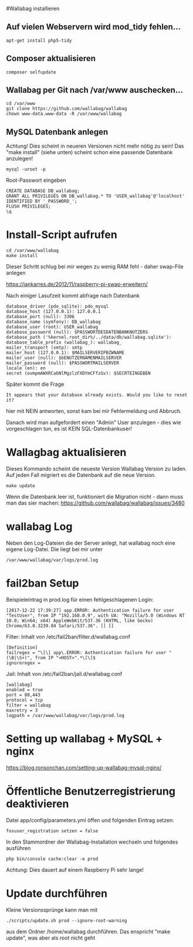 #Wallabag installieren

## Auf vielen Webservern wird mod_tidy fehlen...
    apt-get install php5-tidy

## Composer aktualisieren

    composer selfupdate    

## Wallabag per Git nach /var/www auschecken...
    cd /var/www
    git clone https://github.com/wallabag/wallabag
    chown www-data.www-data -R /var/www/wallabag

## MySQL Datenbank anlegen

Achtung! Dies scheint in neueren Versionen nicht mehr nötig zu sein!
Das "make install" (siehe unten) scheint schon eine passende Datenbank anzulegen!

    mysql -uroot -p

Root-Passwort eingeben


    CREATE DATABASE DB_wallabag;
    GRANT ALL PRIVILEGES ON DB_wallabag.* TO 'USER_wallabag'@'localhost' IDENTIFIED BY '_PASSWORD_';
    FLUSH PRIVILEGES;
    \q

# Install-Script aufrufen

    cd /var/www/wallabag
    make install

Dieser Schritt schlug bei mir wegen zu wenig RAM fehl - daher swap-File anlegen

https://jankarres.de/2012/11/raspberry-pi-swap-erweitern/

Nach einiger Lasufzeit kommt abfrage nach Datenbank

    database_driver (pdo_sqlite): pdo_mysql
    database_host (127.0.0.1): 127.0.0.1
    database_port (null): 3306
    database_name (symfony): DB_wallabag
    database_user (root): USER_wallabag
    database_password (null): $PASSWORTDESDATENBANKNUTZERS
    database_path ('%kernel.root_dir%/../data/db/wallabag.sqlite'):
    database_table_prefix (wallabag_): wallabag_
    mailer_transport (smtp): smtp
    mailer_host (127.0.0.1): $MAILSERVERIPBZWNAME
    mailer_user (null): $bENUTZERNAMENMAILSERVER
    mailer_password (null): $PASSWORTMAILSERVER
    locale (en): en
    secret (ovmpmAWXRCabNlMgzlzFXDYmCFfzGv): $SECRTEINGEBEN

Später kommt die Frage

    It appears that your database already exists. Would you like to reset it?

hier mit NEIN antworten, sonst kam bei mir Fehlermeldung und Abbruch. 

Danach wird man aufgefordert einen "Admin" User anzulegen - dies wie vorgeschlagen tun, es ist KEIN SQL-Datenbankuser!

# Wallagbag aktualisieren

Dieses Kommando scheint die neueste Version Wallabag Version zu laden.
Auf jeden Fall migriert es die Datenbank auf die neue Version.

    make update

Wenn die Datenbank leer ist, funktioniert die Migration nicht - dann muss man das sier machen:
https://github.com/wallabag/wallabag/issues/3480

# wallabag Log
Neben den Log-Dateien die der Server anlegt, hat wallabag noch eine eigene Log-Datei.
Die liegt bei mir unter

    /var/www/wallabag/var/logs/prod.log

# fail2ban Setup

Beispieleintrag in prod.log für einen fehlgeschlagenen Login:

    [2017-12-22 17:39:27] app.ERROR: Authentication failure for user "TestUser", from IP "192.168.0.9", with UA: "Mozilla/5.0 (Windows NT 10.0; Win64; x64) AppleWebKit/537.36 (KHTML, like Gecko) Chrome/63.0.3239.84 Safari/537.36". [] []

Filter: Inhalt von /etc/fail2ban/filter.d/wallabag.conf

    [Definition]
    failregex = ^\[\] app\.ERROR: Authentication failure for user "(\B|\S+)", from IP "<HOST>".*\[\]$
    ignoreregex =

Jail: Inhalt von /etc/fail2ban/jail.d/wallabag.conf

    [wallabag]
    enabled = true
    port = 80,443
    protocol = tcp
    filter = wallabag
    maxretry = 3
    logpath = /var/www/wallabag/var/logs/prod.log



# Setting up wallabag + MySQL + nginx

https://blog.ronsonchan.com/setting-up-wallabag-mysql-nginx/

# Öffentliche Benutzerregistrierung deaktivieren

Datei app/config/parameters.yml öffen und folgenden Eintrag setzen:

    fosuser_registration setzen = false
    
In den Stammordner der Wallabag-Installation wechseln und folgendes ausführen

    php bin/console cache:clear -e prod
    
Achtung: Dies dauert auf einem Raspberry Pi sehr lange!

# Update durchführen

Kleine Versionssprünge kann man mit 

    ./scripts/update.sh prod --ignore-root-warning

aus dem Ordner /home/wallabag durchführen. Das enspricht "make update", was aber als root nicht geht



